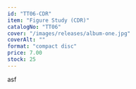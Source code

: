 ```yaml
---
id: "TT06-CDR"
item: "Figure Study (CDR)"
catalogNo: "TT06"
cover: "/images/releases/album-one.jpg"
coverAlt: ""
format: "compact disc"
price: 7.00
stock: 25
---
```


asf